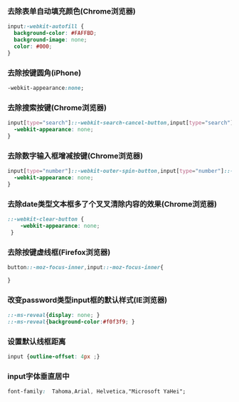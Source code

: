 ### 去除表单自动填充颜色(Chrome浏览器)
``` CSS
input:-webkit-autofill {
  background-color: #FAFFBD;
  background-image: none;
  color: #000;
}
```

### 去除按键圆角(iPhone)
``` CSS
-webkit-appearance:none;
```

### 去除搜索按键(Chrome浏览器)
``` CSS
input[type="search"]::-webkit-search-cancel-button,input[type="search"]::-webkit-search-decoration{
  -webkit-appearance: none;
}
```

### 去除数字输入框增减按键(Chrome浏览器)
``` CSS
input[type="number"]::-webkit-outer-spin-button,input[type="number"]::-webkit-inner-spin-button{
  -webkit-appearance: none;
}
```

### 去除date类型文本框多了个叉叉清除内容的效果(Chrome浏览器)
``` CSS
::-webkit-clear-button {
    -webkit-appearance: none;
 }
 ```

### 去除按键虚线框(Firefox浏览器)
``` CSS
button::-moz-focus-inner,input::-moz-focus-inner{

}
```

### 改变password类型input框的默认样式(IE浏览器)
``` CSS
::-ms-reveal{display: none; }
::-ms-reveal{background-color:#f0f3f9; }
```

### 设置默认线框距离
``` CSS
input {outline-offset: 4px ;}
```

### input字体垂直居中
``` CSS
font-family:  Tahoma,Arial, Helvetica,"Microsoft YaHei";
```
